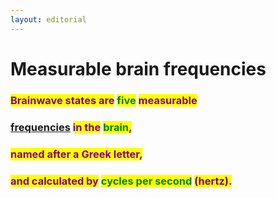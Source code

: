 ```yaml
---
layout: editorial
---
```


# Measurable brain frequencies

###

### <mark style="color:purple;">Brainwave states are</mark> <mark style="color:green;">five</mark> <mark style="color:purple;">measurable</mark>

### [frequencies](../../../../../astrophysics/the-usdchoice-of-physics/energy-in-physics/frequency.md) <mark style="color:purple;">in the</mark> <mark style="color:green;">brain</mark><mark style="color:purple;">,</mark>&#x20;

### <mark style="color:purple;">named after a Greek letter,</mark>

### &#x20;<mark style="color:purple;">and calculated by</mark> <mark style="color:green;">cycles per second</mark> <mark style="color:purple;">(hertz).</mark>

<mark style="color:purple;"></mark>

<mark style="color:purple;"></mark>
